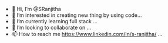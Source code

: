 - 👋 Hi, I’m @SRanjitha
- 👀 I’m interested in  creating new thing by using code...
- 🌱 I’m currently learning  full stack ...
- 💞️ I’m looking to collaborate on ...
- 📫 How to reach me  https://www.linkedin.com/in/s-ranjitha/ ...

